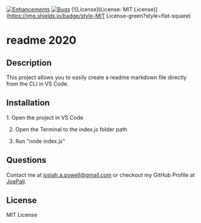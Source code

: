 [![Enhancements](https://img.shields.io/github/issues/JoePall/read.me/enhancement.svg)](https://github.com/JoePall/read.me/issues?q=is%3Aopen+is%3Aissue+label%3Aenhancement+sort%3Areactions-%2B1-desc)
[![Bugs](https://img.shields.io/github/issues/JoePall/read.me/bug.svg)](https://github.com/JoePall/read.me/issues?utf8=✓&q=is%3Aissue+is%3Aopen+label%3Abug)
[![License](License: MIT License)](https://img.shields.io/badge/style-MIT License-green?style=flat-square)

# readme 2020

## Description

<p>This project allows you to easily create a readme markdown file directly from the CLI in VS Code.</p>

## Installation

<p>1. Open the project in VS Code

2. Open the Terminal to the index.js folder path

3. Run "node index.js"</p></p>



## Questions

<p>Contact me at <a href="mailto:josiah.a.powell@gmail.com">josiah.a.powell@gmail.com</a> or checkout my GitHub Profile at <a href="https://github.com/JoePall">JoePall</a>.</p>

## License

<p>MIT License</p>


